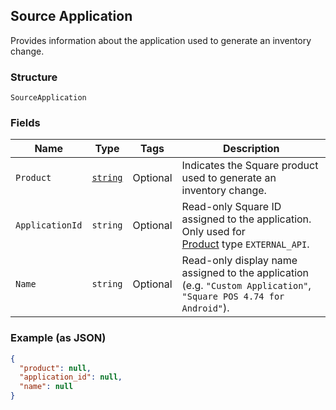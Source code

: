 ## Source Application

Provides information about the application used to generate an inventory
change.

### Structure

`SourceApplication`

### Fields

| Name | Type | Tags | Description |
|  --- | --- | --- | --- |
| `Product` | [`string`](/doc/models/product.md) | Optional | Indicates the Square product used to generate an inventory change. |
| `ApplicationId` | `string` | Optional | Read-only Square ID assigned to the application. Only used for<br>[Product](#type-product) type `EXTERNAL_API`. |
| `Name` | `string` | Optional | Read-only display name assigned to the application<br>(e.g. `"Custom Application"`, `"Square POS 4.74 for Android"`). |

### Example (as JSON)

```json
{
  "product": null,
  "application_id": null,
  "name": null
}
```

